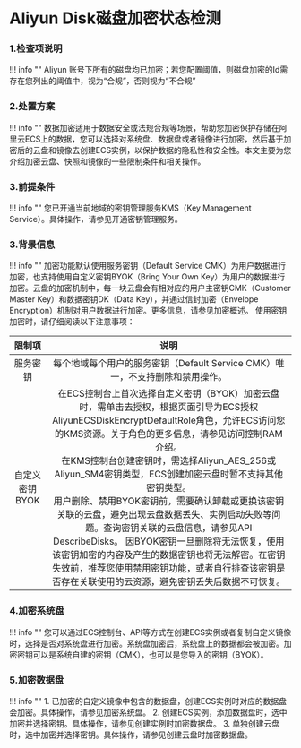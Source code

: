 # Aliyun Disk磁盘加密状态检测

### 1.检查项说明
!!! info ""
    Aliyun 账号下所有的磁盘均已加密；若您配置阈值，则磁盘加密的Id需存在您列出的阈值中，视为“合规”，否则视为“不合规”

### 2.处置方案
!!! info ""
    数据加密适用于数据安全或法规合规等场景，帮助您加密保护存储在阿里云ECS上的数据，您可以选择对系统盘、数据盘或者镜像进行加密，然后基于加密后的云盘和镜像去创建ECS实例，以保护数据的隐私性和安全性。本文主要为您介绍加密云盘、快照和镜像的一些限制条件和相关操作。

### 3.前提条件
!!! info ""
    您已开通当前地域的密钥管理服务KMS（Key Management Service）。具体操作，请参见开通密钥管理服务。

### 3.背景信息
!!! info ""
    加密功能默认使用服务密钥（Default Service CMK）为用户数据进行加密，也支持使用自定义密钥BYOK（Bring Your Own Key）为用户的数据进行加密。云盘的加密机制中，每一块云盘会有相对应的用户主密钥CMK（Customer Master Key）和数据密钥DK（Data Key），并通过信封加密（Envelope Encryption）机制对用户数据进行加密。更多信息，请参见加密概述。
    使用密钥加密时，请仔细阅读以下注意事项：
    
|    限制项    |                                                                                            说明                                                                                             | 
|:---------:|:-----------------------------------------------------------------------------------------------------------------------------------------------------------------------------------------:|
|   服务密钥    |                                                                     每个地域每个用户的服务密钥（Default Service CMK）唯一，不支持删除和禁用操作。                                                                      |
| 自定义密钥BYOK |                                 在ECS控制台上首次选择自定义密钥（BYOK）加密云盘时，需单击去授权，根据页面引导为ECS授权AliyunECSDiskEncryptDefaultRole角色，允许ECS访问您的KMS资源。关于角色的更多信息，请参见访问控制RAM介绍。 <br/>在KMS控制台创建密钥时，需选择Aliyun_AES_256或Aliyun_SM4密钥类型，ECS创建加密云盘时暂不支持其他密钥类型。 <br/>用户删除、禁用BYOK密钥前，需要确认卸载或更换该密钥关联的云盘，避免出现云盘数据丢失、实例启动失败等问题。查询密钥关联的云盘信息，请参见API DescribeDisks。 因BYOK密钥一旦删除将无法恢复，使用该密钥加密的内容及产生的数据密钥也将无法解密。在密钥失效前，推荐您使用禁用密钥功能，或者自行排查该密钥是否存在关联使用的云资源，避免密钥丢失后数据不可恢复。                                |
  
### 4.加密系统盘
!!! info ""
    您可以通过ECS控制台、API等方式在创建ECS实例或者复制自定义镜像时，选择是否对系统盘进行加密。系统盘加密后，系统盘上的数据都会被加密。加密密钥可以是系统自建的密钥（CMK），也可以是您导入的密钥（BYOK）。

### 5.加密数据盘
!!! info ""
    1. 已加密的自定义镜像中包含的数据盘，创建ECS实例时对应的数据盘会加密。具体操作，请参见加密系统盘。
    2. 创建ECS实例，添加数据盘时，选中加密并选择密钥。具体操作，请参见创建实例时加密数据盘。
    3. 单独创建云盘时，选中加密并选择密钥。具体操作，请参见创建云盘时加密数据盘。
